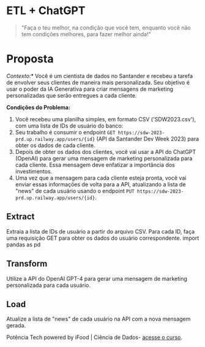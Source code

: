 # ETL + ChatGPT 


>"Faça o teu melhor, na condição que você tem, enquanto você não tem condições melhores, para fazer melhor ainda!"
<!-- Mario Sergio Cortella  --> 

# Proposta

*Contexto:** Você é um cientista de dados no Santander e recebeu a tarefa de envolver seus clientes de maneira mais personalizada. Seu objetivo é usar o poder da IA Generativa para criar mensagens de marketing personalizadas que serão entregues a cada cliente.

**Condições do Problema:**

1. Você recebeu uma planilha simples, em formato CSV ('SDW2023.csv'), com uma lista de IDs de usuário do banco:
2. Seu trabalho é consumir o endpoint `GET https://sdw-2023-prd.up.railway.app/users/{id}` (API da Santander Dev Week 2023) para obter os dados de cada cliente.
3. Depois de obter os dados dos clientes, você vai usar a API do ChatGPT (OpenAI) para gerar uma mensagem de marketing personalizada para cada cliente. Essa mensagem deve enfatizar a importância dos investimentos.
4. Uma vez que a mensagem para cada cliente esteja pronta, você vai enviar essas informações de volta para a API, atualizando a lista de "news" de cada usuário usando o endpoint `PUT https://sdw-2023-prd.up.railway.app/users/{id}`.


## Extract

Extraia a lista de IDs de usuário a partir do arquivo CSV. Para cada ID, faça uma requisição GET para obter os dados do usuário correspondente.
import pandas as pd


## Transform

Utilize a API do OpenAI GPT-4 para gerar uma mensagem de marketing personalizada para cada usuário.

## Load

Atualize a lista de "news" de cada usuário na API com a nova mensagem gerada.

Potência Tech powered by iFood | Ciência de Dados- [acesse o curso](https://web.dio.me/track/santander-bootcamp-2023-ciencia-de-dados-com-python).

